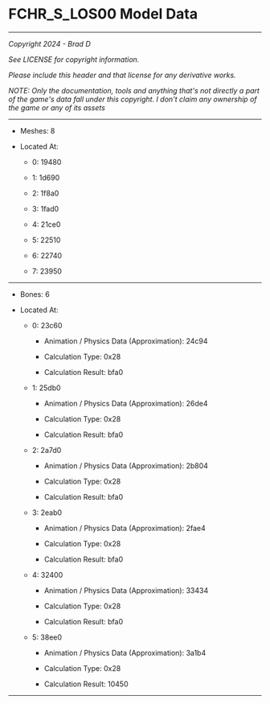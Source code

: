 # FCHR_S_LOS00 Model Data

---

*Copyright 2024 - Brad D*

*See LICENSE for copyright information.*

*Please include this header and that license for any derivative works.*

*NOTE: Only the documentation, tools and anything that's not directly a part of the game's data fall under this copyright. I don't claim any ownership of the game or any of its assets*

---

* Meshes: 8

* Located At:

  * 0: 19480

  * 1: 1d690

  * 2: 1f8a0

  * 3: 1fad0

  * 4: 21ce0

  * 5: 22510

  * 6: 22740

  * 7: 23950

---

* Bones: 6

* Located At:

  * 0: 23c60

    * Animation / Physics Data (Approximation): 24c94

    * Calculation Type: 0x28

    * Calculation Result: bfa0

  * 1: 25db0

    * Animation / Physics Data (Approximation): 26de4

    * Calculation Type: 0x28

    * Calculation Result: bfa0

  * 2: 2a7d0

    * Animation / Physics Data (Approximation): 2b804

    * Calculation Type: 0x28

    * Calculation Result: bfa0

  * 3: 2eab0

    * Animation / Physics Data (Approximation): 2fae4

    * Calculation Type: 0x28

    * Calculation Result: bfa0

  * 4: 32400

    * Animation / Physics Data (Approximation): 33434

    * Calculation Type: 0x28

    * Calculation Result: bfa0

  * 5: 38ee0

    * Animation / Physics Data (Approximation): 3a1b4

    * Calculation Type: 0x28

    * Calculation Result: 10450

---

